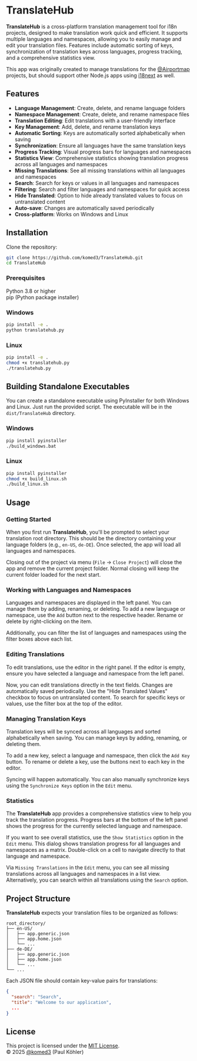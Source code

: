# TranslateHub

**TranslateHub** is a cross-platform translation management tool for i18n projects, designed to make translation work quick and efficient. It supports multiple languages and namespaces, allowing you to easily manage and edit your translation files. Features include automatic sorting of keys, synchronization of translation keys across languages, progress tracking, and a comprehensive statistics view.

This app was originally created to manage translations for the [@Airportmap](https://github.com/airportmap) projects, but should support other Node.js apps using [i18next](https://npmjs.com/package/i18next) as well.

## Features

- **Language Management**: Create, delete, and rename language folders
- **Namespace Management**: Create, delete, and rename namespace files
- **Translation Editing**: Edit translations with a user-friendly interface
- **Key Management**: Add, delete, and rename translation keys
- **Automatic Sorting**: Keys are automatically sorted alphabetically when saving
- **Synchronization**: Ensure all languages have the same translation keys
- **Progress Tracking**: Visual progress bars for languages and namespaces
- **Statistics View**: Comprehensive statistics showing translation progress across all languages and namespaces
- **Missing Translations**: See all missing translations within all languages and namespaces
- **Search**: Search for keys or values in all languages and namespaces
- **Filtering**: Search and filter languages and namespaces for quick access
- **Hide Translated**: Option to hide already translated values to focus on untranslated content
- **Auto-save**: Changes are automatically saved periodically
- **Cross-platform**: Works on Windows and Linux

## Installation

Clone the repository:

```bash
git clone https://github.com/komed3/TranslateHub.git
cd TranslateHub
```

### Prerequisites

Python 3.8 or higher  
pip (Python package installer)

### Windows

```bash
pip install -e .
python translatehub.py
```

### Linux

```bash
pip install -e .
chmod +x translatehub.py
./translatehub.py
```

## Building Standalone Executables

You can create a standalone executable using PyInstaller for both Windows and Linux. Just run the provided script. The executable will be in the `dist/TranslateHub` directory.

### Windows

```bash
pip install pyinstaller
./build_windows.bat
```

### Linux

```bash
pip install pyinstaller
chmod +x build_linux.sh
./build_linux.sh
```

## Usage

### Getting Started

When you first run **TranslateHub**, you'll be prompted to select your translation root directory. This should be the directory containing your language folders (e.g., `en-US`, `de-DE`). Once selected, the app will load all languages and namespaces.

Closing out of the project via menu (`File` -> `Close Project`) will close the app and remove the current project folder. Normal closing will keep the current folder loaded for the next start.

### Working with Languages and Namespaces

Languages and namespaces are displayed in the left panel. You can manage them by adding, renaming, or deleting. To add a new language or namespace, use the `Add` button next to the respective header. Rename or delete by right-clicking on the item.

Additionally, you can filter the list of languages and namespaces using the filter boxes above each list.

### Editing Translations

To edit translations, use the editor in the right panel. If the editor is empty, ensure you have selected a language and namespace from the left panel.

Now, you can edit translations directly in the text fields. Changes are automatically saved periodically. Use the "Hide Translated Values" checkbox to focus on untranslated content. To search for specific keys or values, use the filter box at the top of the editor.

### Managing Translation Keys

Translation keys will be synced across all languages and sorted alphabetically when saving. You can manage keys by adding, renaming, or deleting them.

To add a new key, select a language and namespace, then click the `Add Key` button. To rename or delete a key, use the buttons next to each key in the editor.

Syncing will happen automatically. You can also manually synchronize keys using the `Synchronize Keys` option in the `Edit` menu.

### Statistics

The **TranslateHub** app provides a comprehensive statistics view to help you track the translation progress. Progress bars at the bottom of the left panel shows the progress for the currently selected language and namespace.

If you want to see overall statistics, use the `Show Statistics` option in the `Edit` menu. This dialog shows translation progress for all languages and namespaces as a matrix. Double-click on a cell to navigate directly to that language and namespace.

Via `Missing Translations` in the `Edit` menu, you can see all missing translations across all languages and namespaces in a list view. Alternatively, you can search within all translations using the `Search` option.

## Project Structure

**TranslateHub** expects your translation files to be organized as follows:

```
root_directory/
├── en-US/
│   ├── app.generic.json
│   ├── app.home.json
│   └── ...
├── de-DE/
│   ├── app.generic.json
│   ├── app.home.json
│   └── ...
└── ...
```

Each JSON file should contain key-value pairs for translations:

```json
{
  "search": "Search",
  "title": "Welcome to our application",
  ...
}
```

## License

This project is licensed under the [MIT License](LICENSE).  
© 2025 [@komed3](https://github.com/komed3) (Paul Köhler)
